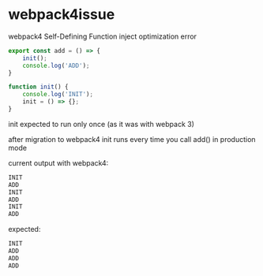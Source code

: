 # webpack4issue
webpack4 Self-Defining Function inject optimization error

```javascript
export const add = () => {
    init();
    console.log('ADD');
}

function init() {
    console.log('INIT');
    init = () => {};
}
```

init expected to run only once (as it was with webpack 3)

after migration to webpack4 init runs every time you call add() in production mode

current output with webpack4:

```javascript
INIT
ADD
INIT
ADD
INIT
ADD
```
expected:
```javascript
INIT
ADD
ADD
ADD
```
